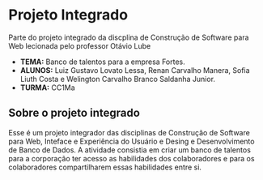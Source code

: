 # Projeto Integrado
Parte do projeto integrado da discplina de Construção de Software para Web lecionada pelo professor Otávio Lube
- **TEMA:** Banco de talentos para a empresa Fortes.
- **ALUNOS:** Luiz Gustavo Lovato Lessa, Renan Carvalho Manera, Sofia Liuth Costa e Welington Carvalho Branco Saldanha Junior.
- **TURMA:** CC1Ma

## Sobre o projeto integrado
Esse é um projeto integrador das disciplinas de Construção de Software para Web, Inteface e Experiência do Usuário e Desing e Desenvolvimento de Banco de Dados. A atividade consistia em criar um banco de talentos para a corporação ter acesso as habilidades dos colaboradores e para os colaboradores compartilharem essas habilidades entre si.



